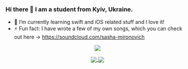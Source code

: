 ### Hi there 👋  I am a student from Kyiv, Ukraine. 
- 🌱 I’m currently learning swift and iOS related stuff and I love it!
- ⚡ Fun fact: I have wrote a few of my own songs, which you can check out here -> https://soundcloud.com/sasha-mironovich
<p align="center"> 
  <img src="https://github-readme-stats.vercel.app/api?username=myronovych&include_all_commits=true&show_icons=true&hide=contribs&bg_color=30,e96443,904e95&title_color=fff&text_color=fff">
</p>
<p align="center">
  <a href="https://github.com/myronovych/parimatch">
    <img align="center" src="https://github-readme-stats.vercel.app/api/pin/?username=myronovych&repo=parimatch&theme=highcontrast" />
  </a>
  <a href="https://github.com/myronovych/github-followers">
    <img align="center" src="https://github-readme-stats.vercel.app/api/pin/?username=myronovych&repo=github-followers&theme=dark" />
  </a>
</p>
<!--
**myronovych/myronovych** is a ✨ _special_ ✨ repository because its `README.md` (this file) appears on your GitHub profile.

Here are some ideas to get you started:

- 🔭 I’m currently working on ...

- 👯 I’m looking to collaborate on ...
- 🤔 I’m looking for help with ...
- 💬 Ask me about ...
- 📫 How to reach me: ...
- 😄 Pronouns: ...
- ⚡ Fun fact: ...
-->
